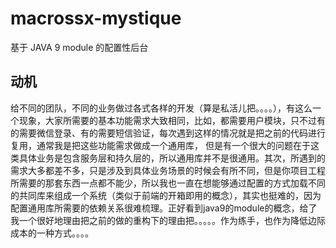 # macrossx-mystique
基于 JAVA 9 module 的配置性后台

## 动机
给不同的团队，不同的业务做过各式各样的开发（算是私活儿把。。。。），有这么一个现象，大家所需要的基本功能需求大致相同，比如，都需要用户模块，只不过有的需要微信登录、有的需要短信验证，每次遇到这样的情况就是把之前的代码进行复用，通常我是把这些功能需求做成一个通用库， 但是有一个很大的问题在于这类具体业务是包含服务层和持久层的，所以通用库并不是很通用。其次，所遇到的需求大多都差不多，只是涉及到具体业务场景的时候会有所不同，但是你项目工程所需要的那套东西一点都不能少，所以我也一直在想能够通过配置的方式加载不同的共同库来组成一个系统（类似于前端的开箱即用的概念），其实也挺难的，因为配置通用库所需要的依赖关系很难梳理。正好看到java9的module的概念，给了我一个很好地理由把之前的做的重构下的理由把。。。。。作为练手，也作为降低边际成本的一种方式。。。。

